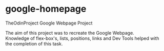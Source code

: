 # google-homepage
TheOdinProject Google Webpage Project

The aim of this project was to recreate the Google Webpage.
<br>
Knowledge of flex-box's, lists, positions, links and Dev Tools helped with the completion of this task.
